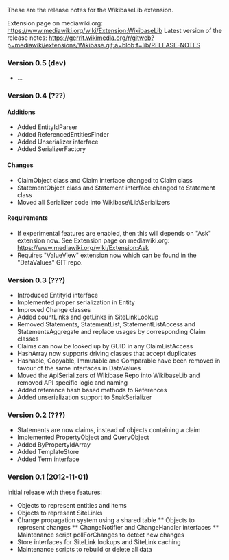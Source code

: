 These are the release notes for the WikibaseLib extension.

Extension page on mediawiki.org: https://www.mediawiki.org/wiki/Extension:WikibaseLib
Latest version of the release notes: https://gerrit.wikimedia.org/r/gitweb?p=mediawiki/extensions/Wikibase.git;a=blob;f=lib/RELEASE-NOTES

### Version 0.5 (dev)

* ...

### Version 0.4 (???)

#### Additions

* Added EntityIdParser
* Added ReferencedEntitiesFinder
* Added Unserializer interface
* Added SerializerFactory

#### Changes

* ClaimObject class and Claim interface changed to Claim class
* StatementObject class and Statement interface changed to Statement class
* Moved all Serializer code into Wikibase\Lib\Serializers

#### Requirements

* If experimental features are enabled, then this will depends on "Ask" extension now. See Extension page on mediawiki.org: https://www.mediawiki.org/wiki/Extension:Ask
* Requires "ValueView" extension now which can be found in the "DataValues" GIT repo.


### Version 0.3 (???)

* Introduced EntityId interface
* Implemented proper serialization in Entity
* Improved Change classes
* Added countLinks and getLinks in SiteLinkLookup
* Removed Statements, StatementList, StatementListAccess and StatementsAggregate and replace usages by corresponding Claim classes
* Claims can now be looked up by GUID in any ClaimListAccess
* HashArray now supports driving classes that accept duplicates
* Hashable, Copyable, Immutable and Comparable have been removed in favour of the same interfaces in DataValues
* Moved the ApiSerializers of Wikibase Repo into WikibaseLib and removed API specific logic and naming
* Added reference hash based methods to References
* Added unserialization support to SnakSerializer


### Version 0.2 (???)

* Statements are now claims, instead of objects containing a claim
* Implemented PropertyObject and QueryObject
* Added ByPropertyIdArray
* Added TemplateStore
* Added Term interface


### Version 0.1 (2012-11-01)

Initial release with these features:

* Objects to represent entities and items
* Objects to represent SiteLinks
* Change propagation system using a shared table
** Objects to represent changes
** ChangeNotifier and ChangeHandler interfaces
** Maintenance script pollForChanges to detect new changes
* Store interfaces for SiteLink lookups and SiteLink caching
* Maintenance scripts to rebuild or delete all data
